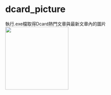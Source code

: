 # dcard_picture
執行.exe檔取得Dcard熱門文章與最新文章內的圖片
<img src="https://github.com/ZYiTeng/dcard_picture/blob/main/img1.png?raw=true" width="200" height="200">
